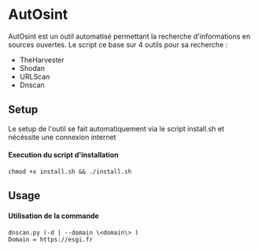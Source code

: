 AutOsint
======
AutOsint est un outil automatisé permettant la recherche d'informations en sources ouvertes.
Le script ce base sur 4 outils pour sa recherche :
- TheHarvester
- Shodan
- URLScan
- Dnscan

Setup
-----
Le setup de l'outil se fait automatiquement via le script install.sh et nécéssite une connexion internet
#### Execution du script d'installation
    chmod +x install.sh && ./install.sh

Usage
-----

#### Utilisation de la commande
    dnscan.py (-d | --domain \<domain\> )
    Domain = https://esgi.fr 

